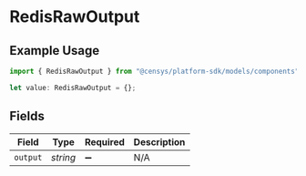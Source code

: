 # RedisRawOutput

## Example Usage

```typescript
import { RedisRawOutput } from "@censys/platform-sdk/models/components";

let value: RedisRawOutput = {};
```

## Fields

| Field              | Type               | Required           | Description        |
| ------------------ | ------------------ | ------------------ | ------------------ |
| `output`           | *string*           | :heavy_minus_sign: | N/A                |